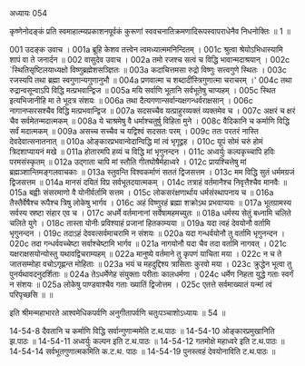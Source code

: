 अध्यायः 054

कृष्णेनोदङ्कं प्रति स्वमाहात्म्यप्रकाशनपूर्वकं कुरूणां स्ववचनातिक्रमणादिरूपस्वापराधेनैव निधनोक्तिः ॥ 1 ॥

001	उदङ्क उवाच ।
001a	ब्रूहि केशव तत्त्वेन त्वमध्यात्ममनिन्दितम् ।
001c	श्रुत्वा श्रेयोऽभिधास्यामि शापं वा ते जनार्दन ॥
002	वासुदेव उवाच ।
002a	तमो रजश्च सत्वं च विद्धि भावान्मदाश्रयान् ।
002c	`स्थितिसृष्टिलयाध्यक्षो विष्णुब्रह्मेशसञ्ज्ञितः ॥
003a	कदाचित्तमसा रुद्रो विष्णुः सत्त्वगुणे स्थितः ।
003c	रजस्यपि तथा ब्रह्मा स्वगुणान्यगुणानुभौ ॥
004a	प्रणवात्मा च शब्दादींस्त्रिगुणात्मा चराचरम् ।'
004c	तथा रुद्रान्वसून्वाऽपि विद्धि मत्प्रभवान्द्विज ॥
005a	मयि सर्वाणि भूतानि सर्वभूतेषु चाप्यहम् ।
005c	स्थित इत्यभिजानीहि मा ते भूदत्र संशयः ॥
006a	तथा दैत्यगणान्सर्वान्यक्षगन्धर्वराक्षसान् ।
006c	नागानप्सरसश्चैव विद्धि मत्प्रभवान्द्विज ॥
007a	सदसच्चैव यत्प्राहुरव्यक्तं व्यक्तमेव च ।
007c	अक्षरं च क्षरं चैव सर्वमेतन्मदात्मकम् ॥
008a	ये चाश्रमेषु वै धर्माश्चतुर्षु विहिता मुने ।
008c	वैदिकानि च कर्माणि विद्धि सर्वं मदात्मकम् ॥
009a	असच्च सच्चैव च यद्विश्वं सदसतः परम् ।
009c	ततः परतरं नास्ति देवदेवात्सनातनात् ॥
010a	ओङ्कारप्रभवान्वेदान्विद्धि मां त्वं भृगूद्वह ।
010c	यूपं सोमं चरुं होमं त्रिदशाप्यायनं मखे ॥
011a	होतारमपि हव्यं च विद्धि मां भृगुनन्दन ।
011c	अध्वर्युः कल्पकृच्चापि हविः परमसंस्कृतम् ॥
012a	उद्गाता चापि मां स्तौति गीतघोषैर्महाध्वरे ।
012c	प्रायश्चित्तेषु मां ब्रह्मञ्शान्तिमङ्गलवाचकाः ॥
013a	स्तुवन्ति विश्वकर्माणं सततं द्विजसत्तम ।
013c	मम विद्धि सुतं धर्ममग्रजं द्विजसत्तम ॥
014a	मानसं दयितं विप्र सर्वभूतदयात्मकम् ।
014c	तत्राहं वर्तमानैश्च निवृत्तैश्चैव मानवैः ॥
015a	बह्वीः संसरमाणो वै योनीर्वर्तामि सत्तम ।
015c	लोकसरंक्षणार्थाय धर्मसंस्थापनाय च ॥
016a	तैस्तैर्वेषैश्च रूपैश्च त्रिषु लोकेषु भार्गव ।
016c	अहं विष्णुरहं ब्रह्मा शक्रोऽथ प्रभवाप्ययः ॥
017a	भूतग्रामस्य सर्वस्य स्रष्टा संहार एव च ।
017c	अधर्मे वर्तमानानां सर्वेषामहमच्युतः ॥
018a	धर्मस्य सेतुं बध्नामि चलिते चलिते युगे ।
018c	तास्ता योनीः प्रविश्याहं प्रजानां हितकाम्यया ॥
019a	यदा त्वहं देवयोनौ वर्तामि भृगुनन्दन ।
019c	तदाऽहं देववत्सर्वमाचरामि न संशयः ॥
020a	यदा गन्धर्वयोनौ तु वर्तामि भृगुनन्दन ।
020c	तदा गन्धर्ववच्चेष्टा सर्वाश्चेष्टामि भार्गव ॥
021a	नागयोनौ यदा चैव तदा वर्तामि नागवत् ।
021c	यक्षराक्षसयोन्योस्तु यथावद्विचराम्यहम् ॥
022a	मानुष्ये वर्तमाने तु कृपणं याचिता मया ।
022c	न च ते जातसम्मोहा वचोऽगृह्णन्त मोहिताः ॥
023a	भयं च महदुद्दिश्य त्रासिताः कुरवो मया ।
023c	क्रुद्धेन भूत्वा तु पुनर्यथावदनुदर्शिताः ॥
024a	तेऽधर्मेणेह संयुक्ताः परीताः कालधर्मणा ।
024c	धर्मेण निहता युद्धे गताः स्वर्गं न संशयः ॥
025a	लोकेषु पाण्डवाश्चैव गताः ख्यातिं द्विजोत्तम ।
025c	एतत्ते सर्वमाख्यातं यन्मां त्वं परिपृच्छसि ॥ ॥

इति श्रीमन्महाभारते आश्वमेधिकपर्वणि अनुगीतापर्वणि चतुःपञ्चाशोऽध्यायः ॥ 54 ॥

14-54-8 दैवतानि च कर्माणि विद्धि सर्वान्गुणान्ममेति ट.थ.पाठः ॥ 14-54-10 ओङ्कारप्रमुखानिति झ.पाठः ॥ 14-54-11 अध्वर्युः कल्पन इति ट.थ.पाठः ॥ 14-54-12 गतमोक्षे महाध्वरे इति ट.थ.पाठः ॥ 14-54-14 सर्वभूतगुणात्मकमिति क.ट.थ. पाठः ॥ 14-54-19 पुनस्त्वहं देवयोनाविति ट.थ.पाठः ॥
